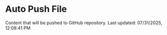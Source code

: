 # Auto Push File

Content that will be pushed to GitHub repository.
Last updated: 07/31/2025, 12:08:41 PM